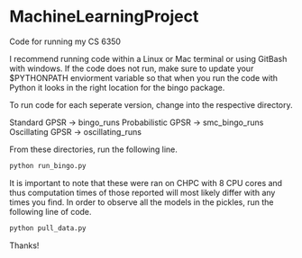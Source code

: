 # MachineLearningProject
Code for running my CS 6350


I recommend  running code within a Linux or Mac terminal or using GitBash with
windows. If the code does not run, make sure to update your $PYTHONPATH
enviorment variable so that when you run the code with Python it looks in the
right location for the bingo package. 

To run code for each seperate version, change into the respective directory.

Standard GPSR -> bingo_runs
Probabilistic GPSR -> smc_bingo_runs
Oscillating GPSR -> oscillating_runs

From these directories, run the following line.

```python
python run_bingo.py
```

It is important to note that these were ran on CHPC with 8 CPU cores and thus
computation times of those reported will most likely differ with any times you
find. In order to observe all the models in the pickles, run the following line
of code.

```python
python pull_data.py
```

Thanks!
